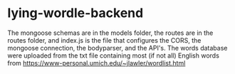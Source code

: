 # lying-wordle-backend

The mongoose schemas are in the models folder, the routes are in the routes folder, and index.js is the file that configures the CORS, the mongoose connection, the bodyparser, and the API's.
The words database were uploaded from the txt file containing most (if not all) English words from https://www-personal.umich.edu/~jlawler/wordlist.html
